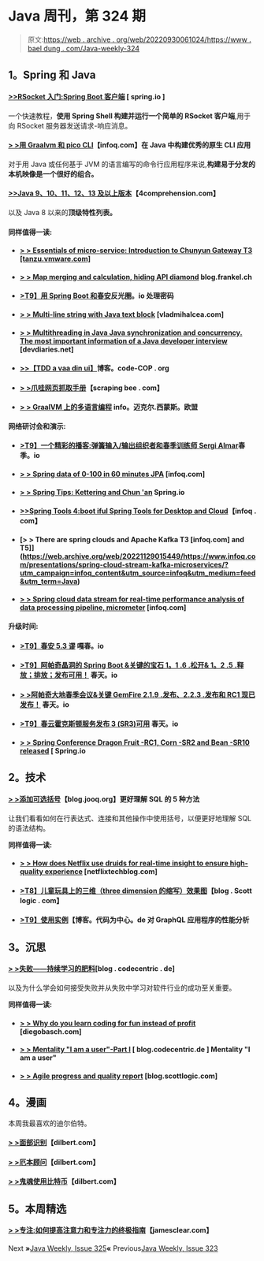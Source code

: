 # Java 周刊，第 324 期

> 原文:[https://web . archive . org/web/20220930061024/https://www . bael dung . com/Java-weekly-324](https://web.archive.org/web/20220930061024/https://www.baeldung.com/java-weekly-324)

## **1。Spring 和 Java**

#### [**>>RSocket 入门:Spring Boot 客户端**](https://web.archive.org/web/20221129015449/https://spring.io/blog/2020/03/09/getting-started-with-rsocket-spring-boot-client) [ spring.io ]

一个快速教程，**使用 Spring Shell 构建并运行一个简单的 RSocket 客户端**,用于向 RSocket 服务器发送请求-响应消息。

#### [**> >用 Graalvm 和 pico CLI**](https://web.archive.org/web/20221129015449/https://www.infoq.com/articles/java-native-cli-graalvm-picocli/)【infoq.com】在 Java 中构建优秀的原生 CLI 应用

对于用 Java 或任何基于 JVM 的语言编写的命令行应用程序来说,**构建易于分发的本机映像是一个很好的组合。**

#### [**>>Java 9、10、11、12、13 及以上版本**](https://web.archive.org/web/20221129015449/https://4comprehension.com/busy-developers-guide-to-java-9-10-11-12-13-and-above/)【4comprehension.com】

以及 Java 8 以来的**顶级特性列表。**

#### **同样值得一读:**

*   #### [**> > Essentials of micro-service: Introduction to Chunyun Gateway** T3 [tanzu.vmware.com]](https://web.archive.org/web/20221129015449/https://tanzu.vmware.com/content/blog/microservices-essentials-getting-started-with-spring-cloud-gateway)

*   #### [**> > Map merging and calculation, hiding API diamond**](https://web.archive.org/web/20221129015449/https://blog.frankel.ch/map-merge-compute/) blog.frankel.ch

*   #### [**>T9】用 Spring Boot 和春安**](https://web.archive.org/web/20221129015449/https://reflectoring.io/spring-security-password-handling/)反光圈。io 处理密码

*   #### [**> > Multi-line string with Java text block**](https://web.archive.org/web/20221129015449/https://vladmihalcea.com/multiline-string-java-text-blocks/) [vladmihalcea.com]

*   #### [**> > Multithreading in Java Java synchronization and concurrency. The most important information of a Java developer interview**](https://web.archive.org/web/20221129015449/https://www.devdiaries.net/blog/Java-Interview-Questions-Multithreading/) [devdiaries.net]

*   #### [**>>【TDD a vaa din ui】**](https://web.archive.org/web/20221129015449/http://blog.code-cop.org/2020/03/tdd-vaadin-ui.html)博客。code-COP . org

*   #### [**> >爪哇网页抓取手册**](https://web.archive.org/web/20221129015449/https://www.scrapingbee.com/java-webscraping-book/)【scraping bee . com】

*   #### [**> > GraalVM 上的多语言编程**](https://web.archive.org/web/20221129015449/https://info.michael-simons.eu/2020/03/06/polyglot-programming-on-the-graalvm/) info。迈克尔.西蒙斯。欧盟

**网络研讨会和演示:**

*   #### [**>T9】一个精彩的播客:弹簧输入/输出组织者和春季训练师 Sergi Almar**](https://web.archive.org/web/20221129015449/https://spring.io/blog/2020/03/06/a-bootiful-podcast-spring-i-o-organizer-and-spring-trainer-extraordinairre-sergi-almar)春季。io

*   #### **[> > Spring data of 0-100 in 60 minutes JPA](https://web.archive.org/web/20221129015449/https://www.infoq.com/presentations/spring-data-jpa/?utm_campaign=infoq_content&utm_source=infoq&utm_medium=feed&utm_term=Java)** [infoq.com]

*   #### [**> > Spring Tips: Kettering and Chun 'an**](https://web.archive.org/web/20221129015449/https://spring.io/blog/2020/03/04/spring-tips-kotlin-and-spring-security) Spring.io

*   #### **[>>Spring Tools 4:boot iful Spring Tools for Desktop and Cloud](https://web.archive.org/web/20221129015449/https://www.infoq.com/presentations/spring-tools-4-boot-theia/?utm_campaign=infoq_content&utm_source=infoq&utm_medium=feed&utm_term=Java)**【infoq . com】

*   #### [**> > There are spring clouds and Apache Kafka** T3 [infoq.com] and T5]](https://web.archive.org/web/20221129015449/https://www.infoq.com/presentations/spring-cloud-stream-kafka-microservices/?utm_campaign=infoq_content&utm_source=infoq&utm_medium=feed&utm_term=Java)

*   #### [**> > Spring cloud data stream for real-time performance analysis of data processing pipeline, micrometer**](https://web.archive.org/web/20221129015449/https://www.infoq.com/presentations/spring-pipeline-prometheus-grafana/?utm_campaign=infoq_content&utm_source=infoq&utm_medium=feed&utm_term=Java) [infoq.com]

**升级时间:**

*   #### [**>T9】春安 5.3 谬**](https://web.archive.org/web/20221129015449/https://spring.io/blog/2020/03/05/spring-security-5-3-goes-ga) 嘎春。io

*   #### [**>T9】阿帕奇晶洞的 Spring Boot &关键的宝石 1。1 .6 .松开& 1。2 .5 .释放；排放；发布可用！**](https://web.archive.org/web/20221129015449/https://spring.io/blog/2020/03/09/spring-boot-for-apache-geode-pivotal-gemfire-1-1-6-release-1-2-5-release-available) 春天。io

*   #### [**> >阿帕奇大地春季会议&关键 GemFire 2.1.9 .发布、2.2.3 .发布和 RC1 现已发布！**](https://web.archive.org/web/20221129015449/https://spring.io/blog/2020/03/09/spring-session-for-apache-geode-pivotal-gemfire-2-1-9-release-2-2-3-release-and-2-3-0-rc1-available) 春天。io

*   #### [**>T9】春云霍克斯顿服务发布 3 (SR3)可用**](https://web.archive.org/web/20221129015449/https://spring.io/blog/2020/03/05/spring-cloud-hoxton-service-release-3-sr3-is-available) 春天。io

*   #### [**> > Spring Conference Dragon Fruit -RC1, Corn -SR2 and Bean -SR10 released**](https://web.archive.org/web/20221129015449/https://spring.io/blog/2020/03/04/spring-session-dragonfruit-rc1-corn-sr2-and-bean-sr10-released) [ Spring.io

## **2。技术**

#### [**> >添加可选括号**](https://web.archive.org/web/20221129015449/https://blog.jooq.org/2020/03/03/better-understand-sql-by-adding-optional-parentheses/)【blog.jooq.org】更好理解 SQL 的 5 种方法

让我们看看如何在行表达式、连接和其他操作中使用括号，以便更好地理解 SQL 的语法结构。

**同样值得一读:**

*   #### [**> > How does Netflix use druids for real-time insight to ensure high-quality experience**](https://web.archive.org/web/20221129015449/https://netflixtechblog.com/how-netflix-uses-druid-for-real-time-insights-to-ensure-a-high-quality-experience-19e1e8568d06) [netflixtechblog.com]

*   #### [**>T8】儿童玩具上的三维（three dimension 的缩写）效果图**](https://web.archive.org/web/20221129015449/https://blog.scottlogic.com/2020/03/03/microbit-raytracer.html)【blog . Scott logic . com】

*   #### [**>T9】使用实例**](https://web.archive.org/web/20221129015449/https://blog.codecentric.de/en/2020/03/performance-analysis-of-a-graphql-application-with-instana/)【博客。代码为中心。de 对 GraphQL 应用程序的性能分析

## **3。沉思**

#### [**> >失败——持续学习的肥料**](https://web.archive.org/web/20221129015449/https://blog.codecentric.de/en/2020/03/failure-the-fertilizer-of-continuous-learning/)[blog . codecentric . de]

以及为什么学会如何接受失败并从失败中学习对软件行业的成功至关重要。

**同样值得一读:**

*   #### [**> > Why do you learn coding for fun instead of profit**](https://web.archive.org/web/20221129015449/https://diegobasch.com/why-learn-to-code-for-fun-and-not-profit) [diegobasch.com]

*   #### [**> > Mentality "I am a user"-Part I**](https://web.archive.org/web/20221129015449/https://blog.codecentric.de/en/2020/03/mindset-i-am-the-user-part-1/) [ blog.codecentric.de ] Mentality "I am a user"

*   #### [**> > Agile progress and quality report**](https://web.archive.org/web/20221129015449/https://blog.scottlogic.com/2020/02/29/agile-progress-and-quality-reporting.html) [blog.scottlogic.com]

## **4。漫画**

本周我最喜欢的迪尔伯特。

#### [**> >面部识别**](https://web.archive.org/web/20221129015449/https://dilbert.com/strip/2020-03-04)【dilbert.com】

#### [**> >厄本顾问**](https://web.archive.org/web/20221129015449/https://dilbert.com/strip/2020-03-08)【dilbert.com】

#### [**> >鬼魂使用比特币**](https://web.archive.org/web/20221129015449/https://dilbert.com/strip/2020-03-10)【dilbert.com】

## **5。本周精选**

#### **[> >专注:如何提高注意力和专注力的终极指南](https://web.archive.org/web/20221129015449/https://jamesclear.com/focus)**【jamesclear.com】

Next **»**[Java Weekly, Issue 325](/web/20221129015449/https://www.baeldung.com/java-weekly-325)**«** Previous[Java Weekly, Issue 323](/web/20221129015449/https://www.baeldung.com/java-weekly-323)